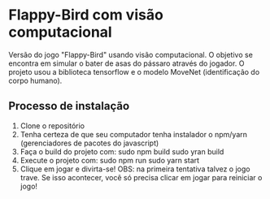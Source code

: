 # **Flappy-Bird com visão computacional**

Versão do jogo "Flappy-Bird" usando visão computacional.
O objetivo se encontra em simular o bater de asas do pássaro através do jogador.
O projeto usou a biblioteca tensorflow e o modelo MoveNet (identificação do corpo humano).

## **Processo de instalação**
1. Clone o repositório   
2. Tenha certeza de que seu computador tenha instalador o npm/yarn (gerenciadores de pacotes do javascript)
3. Faça o build do projeto com:
sudo npm build
sudo yran build
4. Execute o projeto com:
sudo npm run
sudo yarn start
5. Clique em jogar e divirta-se!
OBS: na primeira tentativa talvez o jogo trave. Se isso acontecer, você só precisa clicar em jogar para reiniciar o jogo!
